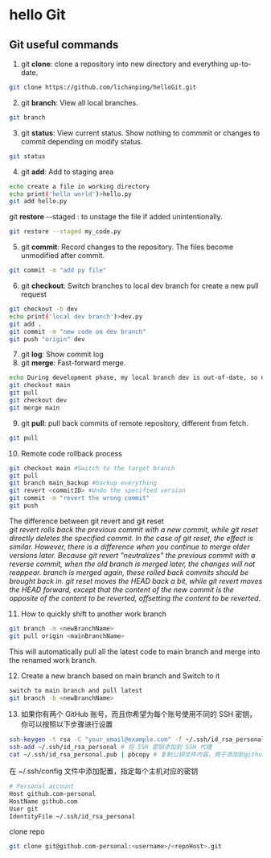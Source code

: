 # hello Git
## Git useful commands
1. git **clone**: clone a repository into new directory and everything up-to-date.
```bash
git clone https://github.com/lichanping/helloGit.git
```
2. git **branch**: View all local branches.
```bash
git branch
```
3. git **status**: View current status. Show nothing to commmit or changes to commit depending on modify status.
```bash
git status
```
4. git **add**: Add to staging area
```bash
echo create a file in working directory
echo print('hello world')>hello.py
git add hello.py
```
git **restore** --staged <file>: to unstage the file if added unintentionally.
```bash
git restore --staged my_code.py
```
5. git **commit**: Record changes to the repository. The files become unmodified after commit.
```bash
git commit -m "add py file"
```
6. git **checkout**: Switch branches to local dev branch for create a new pull request
```bash
git checkout -b dev
echo print('local dev branch')>dev.py
git add .
git commit -m "new code on dev branch"
git push "origin" dev 
```
7. git **log**: Show commit log
8. git **merge**: Fast-forward merge.
```bash
echo During development phase, my local branch dev is out-of-date, so need to merge latest code from main branch.
git checkout main
git pull
git checkout dev
git merge main
```
9. git **pull**: pull back commits of remote repository, different from fetch.
```bash
git pull
```
10. Remote code rollback process
```bash
git checkout main #Switch to the target branch
git pull
git branch main_backup #backup everything
git revert <commitID> #Undo the specified version
git commit -m "revert the wrong commit"
git push
```
The difference between git revert and git reset<br>
*git revert rolls back the previous commit with a new commit, while git reset directly deletes the specified commit.
In the case of git reset, the effect is similar. However, there is a difference when you continue to merge older versions later. Because git revert "neutralizes" the previous commit with a reverse commit, when the old branch is merged later, the changes will not reappear. branch is merged again, these rolled back commits should be brought back in.
git reset moves the HEAD back a bit, while git revert moves the HEAD forward, except that the content of the new commit is the opposite of the content to be reverted, offsetting the content to be reverted.*

11. How to quickly shift to another work branch
```bash
git branch -m <newBranchName>
git pull origin <mainBranchName>
```
This will automatically pull all the latest code to main branch and merge into the renamed work branch.

12. Create a new branch based on main branch and Switch to it
```bash
switch to main branch and pull latest
git branch -b <newBranchName> 
```
13. 如果你有两个 GitHub 账号，而且你希望为每个账号使用不同的 SSH 密钥，你可以按照以下步骤进行设置
```bash
ssh-keygen -t rsa -C "your_email@example.com" -f ~/.ssh/id_rsa_personal # 生成两个 SSH 密钥对
ssh-add ~/.ssh/id_rsa_personal # 将 SSH 密钥添加到 SSH 代理
cat ~/.ssh/id_rsa_personal.pub | pbcopy # 复制公钥文件内容，用于添加到github中的ssh key
```
在 ~/.ssh/config 文件中添加配置，指定每个主机对应的密钥
```bash
# Personal account
Host github.com-personal
HostName github.com
User git
IdentityFile ~/.ssh/id_rsa_personal
```
clone repo
```bash
git clone git@github.com-personal:<username>/<repoHost>.git
```
